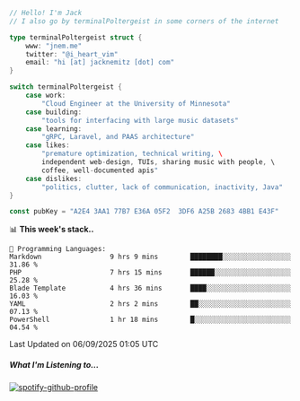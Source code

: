 ```go
// Hello! I'm Jack
// I also go by terminalPoltergeist in some corners of the internet

type terminalPoltergeist struct {
    www: "jnem.me"
    twitter: "@i_heart_vim"
    email: "hi [at] jacknemitz [dot] com"
}

switch terminalPoltergeist {
    case work:
        "Cloud Engineer at the University of Minnesota"
    case building:
        "tools for interfacing with large music datasets"
    case learning:
        "gRPC, Laravel, and PAAS architecture"
    case likes:
        "premature optimization, technical writing, \
        independent web-design, TUIs, sharing music with people, \
        coffee, well-documented apis"
    case dislikes:
        "politics, clutter, lack of communication, inactivity, Java"
}

const pubKey = "A2E4 3AA1 77B7 E36A 05F2  3DF6 A25B 2683 4BB1 E43F"
```

<!--START_SECTION:waka-->
📊 **This week's stack..** 

```text
💬 Programming Languages: 
Markdown                 9 hrs 9 mins        ████████░░░░░░░░░░░░░░░░░   31.86 % 
PHP                      7 hrs 15 mins       ██████░░░░░░░░░░░░░░░░░░░   25.28 % 
Blade Template           4 hrs 36 mins       ████░░░░░░░░░░░░░░░░░░░░░   16.03 % 
YAML                     2 hrs 2 mins        ██░░░░░░░░░░░░░░░░░░░░░░░   07.13 % 
PowerShell               1 hr 18 mins        █░░░░░░░░░░░░░░░░░░░░░░░░   04.54 % 
```


 Last Updated on 06/09/2025 01:05 UTC
<!--END_SECTION:waka-->

##### What I'm Listening to...

[![spotify-github-profile](https://jnem.me/listening-item?maxAge=2592000)](https://jnem.me/listening)
